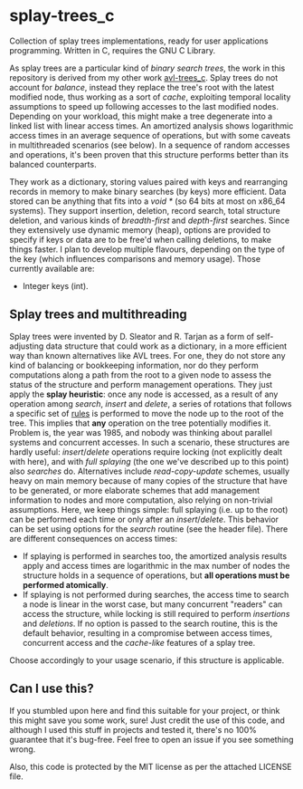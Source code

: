 # splay-trees_c
Collection of splay trees implementations, ready for user applications programming. Written in C, requires the GNU C Library.

As splay trees are a particular kind of _binary search trees_, the work in this repository is derived from my other work [avl-trees_c](https://github.com/robmasocco/avl-trees_c).
Splay trees do not account for *balance*, instead they replace the tree's root with the latest modified node, thus working as a sort of *cache*, exploiting temporal locality assumptions to speed up following accesses to the last modified nodes. Depending on your workload, this might make a tree degenerate into a linked list with linear access times. An amortized analysis shows logarithmic access times in an average sequence of operations, but with some caveats in multithreaded scenarios (see below). In a sequence of random accesses and operations, it's been proven that this structure performs better than its balanced counterparts.

They work as a dictionary, storing values paired with keys and rearranging records in memory to make binary searches (by keys) more efficient. Data stored can be anything that fits into a _void *_ (so 64 bits at most on x86_64 systems). They support insertion, deletion, record search, total structure deletion, and various kinds of _breadth-first_ and _depth-first_ searches. Since they extensively use dynamic memory (heap), options are provided to specify if keys or data are to be free'd when calling deletions, to make things faster. I plan to develop multiple flavours, depending on the type of the key (which influences comparisons and memory usage). Those currently available are:

- Integer keys (int).

## Splay trees and multithreading

Splay trees were invented by D. Sleator and R. Tarjan as a form of self-adjusting data structure that could work as a dictionary, in a more efficient way than known alternatives like AVL trees. For one, they do not store any kind of balancing or bookkeeping information, nor do they perform computations along a path from the root to a given node to assess the status of the structure and perform management operations. They just apply the **splay heuristic**: once any node is accessed, as a result of any operation among *search*, *insert* and *delete*, a series of rotations that follows a specific set of [rules](https://en.wikipedia.org/wiki/Splay_tree#Splaying) is performed to move the node up to the root of the tree. This implies that **any** operation on the tree potentially modifies it.
Problem is, the year was 1985, and nobody was thinking about parallel systems and concurrent accesses.
In such a scenario, these structures are hardly useful: *insert*/*delete* operations require locking (not explicitly dealt with here), and with *full splaying* (the one we've described up to this point) also *searches* do. Alternatives include *read-copy-update* schemes, usually heavy on main memory because of many copies of the structure that have to be generated, or more elaborate schemes that add management information to nodes and more computation, also relying on non-trivial assumptions.
Here, we keep things simple: full splaying (i.e. up to the root) can be performed each time or only after an *insert*/*delete*. This behavior can be set using options for the *search* routine (see the header file). There are different consequences on access times:

- If splaying is performed in searches too, the amortized analysis results apply and access times are logarithmic in the max number of nodes the structure holds in a sequence of operations, but **all operations must be performed atomically**.
- If splaying is not performed during searches, the access time to search a node is linear in the worst case, but many concurrent "readers" can access the structure, while locking is still required to perform *insertions* and *deletions*. If no option is passed to the search routine, this is the default behavior, resulting in a compromise between access times, concurrent access and the *cache-like* features of a splay tree.

Choose accordingly to your usage scenario, if this structure is applicable.

## Can I use this?

If you stumbled upon here and find this suitable for your project, or think this might save you some work, sure! Just credit the use of this code, and although I used this stuff in projects and tested it, there's no 100% guarantee that it's bug-free. Feel free to open an issue if you see something wrong.

Also, this code is protected by the MIT license as per the attached LICENSE file.
